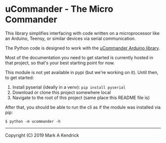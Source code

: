 uCommander - The Micro Commander
================================

This library simplifies interfacing with code written on
a microprocessor like an Arduino, Teensy, or similar devices
via serial communication.

The Python code is designed to work with the 
[uCommander Arduino library](https://github.com/aeetos/ucommander).

Most of the documentation you need to get started is currently 
hosted in that project, so that's your best starting point for now.

This module is not yet available in pypi (but we're working on it). 
Until then, to get started:
1. Install pyserial (ideally in a venv): `pip install pyserial`
2. Download or clone this project somewhere local
3. Navigate to the root of this project (same place this README file is)

After that, you should be able to run the cli as if the module was installed
via pip:
```
$ python -m ucommander -h
```




--------------------------------------------------------------
Copyright (C) 2019 Mark A Kendrick  
